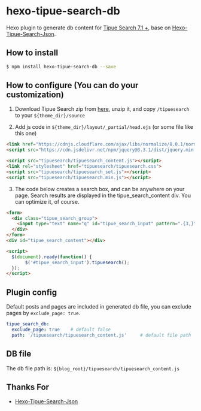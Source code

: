 # hexo-tipue-search-db

Hexo plugin to generate db content for [Tipue Search 7.1 +](http://www.tipue.com/search/docs/?d=6), base on [Hexo-Tipue-Search-Json](https://github.com/zhouhao/Hexo-Tipue-Search-Json).

## How to install

``` bash
$ npm install hexo-tipue-search-db --save
```

## How to configure (You can do your customization)

1. Download Tipue Search zip from [here](http://www.tipue.com/search/tipuesearch.zip), unzip it, and copy `/tipuesearch` to your `${theme_dir}/source`

2. Add js code in `${theme_dir}/layout/_partial/head.ejs` (or some file like this one)

```html
<link href="https://cdnjs.cloudflare.com/ajax/libs/normalize/8.0.1/normalize.min.css">
<script src="https://cdn.jsdelivr.net/npm/jquery@3.3.1/dist/jquery.min.js"></script>

<script src="tipuesearch/tipuesearch_content.js"></script>
<link rel="stylesheet" href="tipuesearch/tipuesearch.css">
<script src="tipuesearch/tipuesearch_set.js"></script>
<script src="tipuesearch/tipuesearch.min.js"></script>
```

3. The code below creates a search box, and can be anywhere on your page. Search results are displayed in the tipue_search_content div. You can optimize it, of course.

``` html
<form>
  <div class="tipue_search_group">
    <input type="text" name="q" id="tipue_search_input" pattern=".{3,}" title="At least 3 characters" required><button type="submit" class="tipue_search_button"><div class="tipue_search_icon">&#9906;</div></button>
  </div>
</form>
<div id="tipue_search_content"></div>

<script>
  $(document).ready(function() {
       $('#tipue_search_input').tipuesearch();
  });
</script>
```

## Plugin config

Default posts and pages are included in generated db file, you can exclude pages by `exclude_page: true`.

``` yml
tipue_search_db:
  exclude_page: true    # default false
  path: '/tipuesearch/tipuesearch_content.js'     # default file path
```

## DB file

The db file path is: `${blog_root}/tipuesearch/tipuesearch_content.js`

## Thanks For

- [Hexo-Tipue-Search-Json](https://github.com/zhouhao/Hexo-Tipue-Search-Json)
